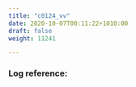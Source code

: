 ```yaml
---
title: "c0124_vv"
date: 2020-10-07T00:11:22+1010:00
draft: false
weight: 11241

---
```


### Log reference: <no value>

```
